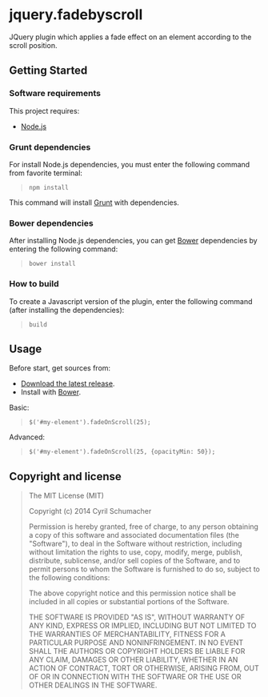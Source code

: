 # jquery.fadebyscroll
JQuery plugin which applies a fade effect on an element according to the scroll position.

## Getting Started
### Software requirements
This project requires:

+ [Node.js](http://nodejs.org/)

### Grunt dependencies
For install Node.js dependencies, you must enter the following command from favorite terminal:
> `npm install`

This command will install [Grunt](http://gruntjs.com/) with dependencies.
    
### Bower dependencies
After installing Node.js dependencies, you can get [Bower](http://bower.io/) dependencies by entering the following command:
> `bower install`
    
### How to build 
To create a Javascript version of the plugin, enter the following command (after installing the dependencies):
> `build`

## Usage
Before start, get sources from:

+ [Download the latest release](https://github.com/cyrilschumacher/jquery.fadebyscroll/releases).
+ Install with [Bower](http://bower.io/).

Basic: 
> `$('#my-element').fadeOnScroll(25);`

Advanced:
> `$('#my-element').fadeOnScroll(25, {opacityMin: 50});`

## Copyright and license
> The MIT License (MIT)
> 
> Copyright (c) 2014 Cyril Schumacher
> 
> Permission is hereby granted, free of charge, to any person obtaining a copy
> of this software and associated documentation files (the "Software"), to deal
> in the Software without restriction, including without limitation the rights
> to use, copy, modify, merge, publish, distribute, sublicense, and/or sell
> copies of the Software, and to permit persons to whom the Software is
> furnished to do so, subject to the following conditions:
> 
> The above copyright notice and this permission notice shall be included in all
> copies or substantial portions of the Software.
> 
> THE SOFTWARE IS PROVIDED "AS IS", WITHOUT WARRANTY OF ANY KIND, EXPRESS OR
> IMPLIED, INCLUDING BUT NOT LIMITED TO THE WARRANTIES OF MERCHANTABILITY,
> FITNESS FOR A PARTICULAR PURPOSE AND NONINFRINGEMENT. IN NO EVENT SHALL THE
> AUTHORS OR COPYRIGHT HOLDERS BE LIABLE FOR ANY CLAIM, DAMAGES OR OTHER
> LIABILITY, WHETHER IN AN ACTION OF CONTRACT, TORT OR OTHERWISE, ARISING FROM,
> OUT OF OR IN CONNECTION WITH THE SOFTWARE OR THE USE OR OTHER DEALINGS IN THE
> SOFTWARE.